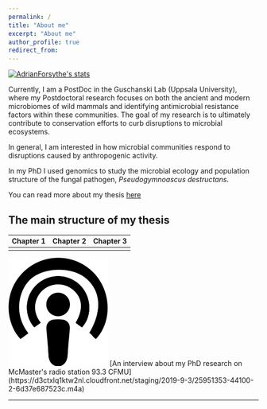 ```yaml
---
permalink: /
title: "About me"
excerpt: "About me"
author_profile: true
redirect_from:
---
```


[![AdrianForsythe's stats](https://github-readme-stats.vercel.app/api?username=AdrianForsythe)](https://github.com/anuraghazra/github-readme-stats)

Currently, I am a PostDoc in the Guschanski Lab (Uppsala University), where my Postdoctoral research focuses on both the ancient and modern microbiomes of wild mammals and identifying antimicrobial resistance factors within these communities. The goal of my research is to ultimately contribute to conservation efforts to curb disruptions to microbial ecosystems.

<!-- insert an image here? -->

<!-- expand on this point? -->

In general, I am interested in how microbial communities respond to disruptions caused by anthropogenic activity.

<!-- definitely need some images/text here to summarise the whole thesis better. chapter by chapter? -->

In my PhD I used genomics to study the microbial ecology and population structure of the fungal pathogen, _Pseudogymnoascus destructans_.

You can read more about my thesis [here]()

## The main structure of my thesis

| Chapter 1 | Chapter 2 | Chapter 3 |
| --------- | --------- | --------- |
|           |           |           |

<img src="images/toppng.com-podcast-icon-podcast-icon-black-and-white-618x674.png" alt="An interview about my PhD research on McMaster's radio station 93.3 CFMU" width="200"/>
[An interview about my PhD research on McMaster's radio station 93.3 CFMU](https://d3ctxlq1ktw2nl.cloudfront.net/staging/2019-9-3/25951353-44100-2-6d37e687523c.m4a)

---
